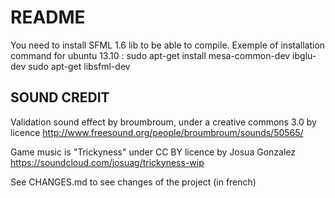 README
========

You need to install SFML 1.6 lib to be able to compile.
Exemple of installation command for ubuntu 13.10 : 
sudo apt-get install mesa-common-dev ibglu-dev
sudo apt-get libsfml-dev

SOUND CREDIT
--------

Validation sound effect by broumbroum, under a creative commons 3.0 by licence
http://www.freesound.org/people/broumbroum/sounds/50565/

Game music is "Trickyness" under CC BY licence by Josua Gonzalez
https://soundcloud.com/josuag/trickyness-wip

See CHANGES.md to see changes of the project (in french)